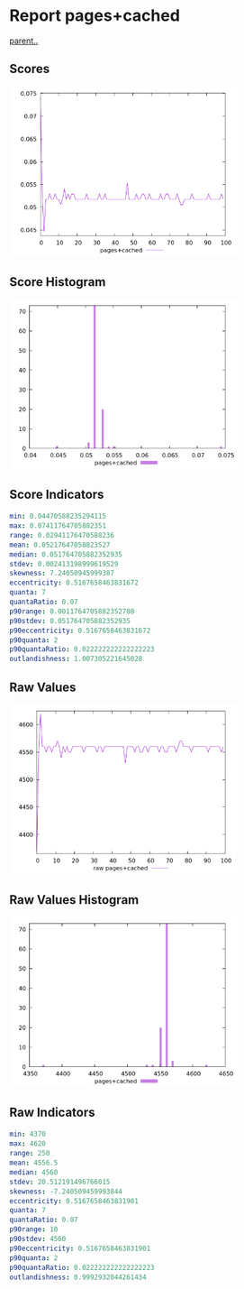 # Report pages+cached

[parent..](./..)  


## Scores

![score](./score.png)  

## Score Histogram

![hist](./hist.png)  

## Score Indicators

```yaml
min: 0.04470588235294115
max: 0.07411764705882351
range: 0.02941176470588236
mean: 0.05217647058823527
median: 0.051764705882352935
stdev: 0.002413198999619529
skewness: 7.24050945999387
eccentricity: 0.5167658463831672
quanta: 7
quantaRatio: 0.07
p90range: 0.0011764705882352788
p90stdev: 0.051764705882352935
p90eccentricity: 0.5167658463831672
p90quanta: 2
p90quantaRatio: 0.022222222222222223
outlandishness: 1.007305221645028

```

## Raw Values

![raw](./raw.png)  

## Raw Values Histogram

![raw hist](./raw_hist.png)  

## Raw Indicators

```yaml
min: 4370
max: 4620
range: 250
mean: 4556.5
median: 4560
stdev: 20.512191496766015
skewness: -7.240509459993844
eccentricity: 0.5167658463831901
quanta: 7
quantaRatio: 0.07
p90range: 10
p90stdev: 4560
p90eccentricity: 0.5167658463831901
p90quanta: 2
p90quantaRatio: 0.022222222222222223
outlandishness: 0.9992932044261434

```

<style>
  img {
    max-width: 80%;
  }
</style>
      

